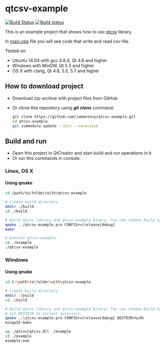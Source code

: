 # qtcsv-example

[![Build Status](https://travis-ci.org/iamantony/qtcsv-example.svg?branch=dev)](https://travis-ci.org/iamantony/qtcsv-example) [![Build status](https://ci.appveyor.com/api/projects/status/s1q16r12r2m4wk5k/branch/master?svg=true)](https://ci.appveyor.com/project/iamantony/qtcsv-example/branch/master)

This is an example project that shows how to use [qtcsv][qtcsv] library.

In [main.cpp][main-file] file you will see code that write and read csv-file.

Tested on:
- Ubuntu 14.04 with gcc 4.8.4, Qt 4.8 and higher
- Windows with MinGW, Qt 5.3 and higher
- OS X with clang, Qt 4.8, 5.5, 5.7 and higher

## How to download project

- Download zip-archive with project files from GitHub
- Or clone this repository using _**git clone**_ command:

  ``` bash
  git clone https://github.com/iamantony/qtcsv-example.git
  cd qtcsv-example
  git submodule update --init --recursive
  ```

## Build and run

- Open this project in QtCreator and start build and run operations in it
- Or run this commands in console:

### Linux, OS X
  
#### Using qmake
  
``` bash
cd /path/to/folder/with/qtcsv-example

# Create build directory
mkdir ./build
cd ./build

# Build qtcsv library and qtcsv-example binary. You can choose build type: release or debug
qmake ../qtcsv-example.pro CONFIG+=[release|debug]
make

# Execute qtcsv-example
cd ./example
./qtcsv-example
```

### Windows

#### Using qmake

``` bash
cd C:\path\to\folder\with\qtcsv-example

# Create build directory
mkdir .\build
cd .\build

# Build qtcsv library and qtcsv-example binary. You can choose build type: release or debug.
# Set DESTDIR to current directory.
qmake ..\qtcsv-example.pro CONFIG+=[release|debug] DESTDIR=%cd%
mingw32-make

cp ./qtcsv/qtcsv.dll ./example
cd ./example
example.exe
```

[qtcsv]: https://github.com/iamantony/qtcsv
[main-file]: https://github.com/iamantony/qtcsv-example/blob/master/example/main.cpp
